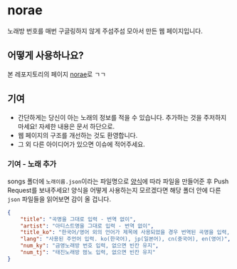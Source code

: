 # norae

노래방 번호를 매번 구글링하지 않게 주섬주섬 모아서 만든 웹 페이지입니다.



## 어떻게 사용하나요?

본 레포지토리의 페이지 [norae](https://3-24.github.io/norae)로 ㄱㄱ



## 기여

* 간단하게는 당신이 아는 노래의 정보를 적을 수 있습니다. 추가하는 것을 주저하지 마세요! 자세한 내용은 문서 하단으로.
* 웹 페이지의 구조를 개선하는 것도 환영합니다.
* 그 외 다른 아이디어가 있으면 이슈에 적어주세요.



### 기여 - 노래 추가

songs 폴더에 `노래이름.json`이라는 파일명으로 [양식](https://github.com/3-24/norae/blob/master/songs/format)에 따라 파일을 만들어준 후 Push Request를 보내주세요! 양식을 어떻게 사용하는지 모르겠다면 해당 폴더 안에 다른 `json` 파일들을 읽어보면 감이 올 겁니다.

```json
{
	"title": "곡명을 그대로 입력 - 번역 없이",
	"artist": "아티스트명을 그대로 입력 - 번역 없이",
	"title_ko": "한국어/영어 외의 언어가 제목에 사용되었을 경우 번역된 곡명을 입력, 아니면 빈칸을 유지",
	"lang": "사용된 주언어 입력. ko(한국어), jp(일본어), cn(중국어), en(영어)",
	"num_ky": "금영노래방 번호 입력, 없으면 빈칸 유지",
	"num_tj": "태진노래방 벊노 입력, 없으면 빈칸 유지"
}
```

